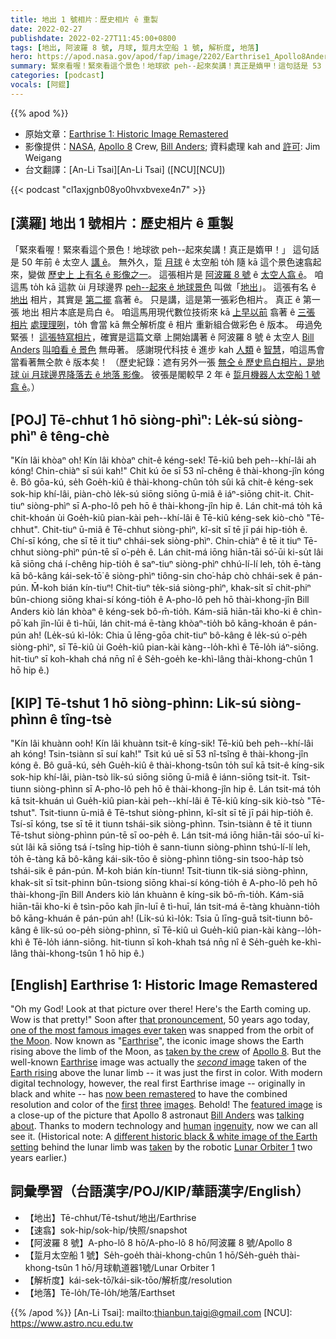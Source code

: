 ```yaml
---
title: 地出 1 號相片：歷史相片 ê 重製
date: 2022-02-27
publishdate: 2022-02-27T11:45:00+0800
tags: [地出, 阿波羅 8 號, 月球, 踅月太空船 1 號, 解析度, 地落]
hero: https://apod.nasa.gov/apod/fap/image/2202/Earthrise1_Apollo8AndersWeigang_960.jpg
summary: 緊來看喔！緊來看這个景色！地球欲 peh--起來矣講！真正是媠甲！這句話是 53 年前 ê 太空人講 ê。
categories: [podcast]
vocals: [阿錕]
---
```


{{% apod %}}

- 原始文章：[Earthrise 1: Historic Image Remastered](https://apod.nasa.gov/apod/ap220227.html)
- 影像提供：[NASA](https://www.nasa.gov/), [Apollo 8](https://www.nasa.gov/mission_pages/apollo/missions/apollo8.html) Crew, [Bill Anders](https://er.jsc.nasa.gov/seh/anders.htm); 資料處理 kah and [許可](https://creativecommons.org/licenses/by/2.0/): Jim Weigang
- 台文翻譯：[An-Li Tsai][An-Li Tsai] ([NCU][NCU])

{{< podcast "cl1axjgnb08yo0hvxbvexe4n7" >}}

## [漢羅] 地出 1 號相片：歷史相片 ê 重製
「緊來看喔！緊來看這个景色！地球欲 peh--起來矣講！真正是媠甲！」
這句話是 50 年前 ê 太空人 [講 ê][that pronouncement]。
無外久，踅 [月球][the Moon] ê 太空船 to̍h 隨 kā 這个景色速翕起來，變做 [歷史上 上有名 ê 影像之一][one of the most famous images ever taken]。
這張相片是 [阿波羅 8 號][Apollo 8] ê [太空人翕 ê][taken by the crew]。
咱這馬 to̍h kā 這款 ùi 月球邊界 [peh--起來 ê 地球景色][Earth rising] 叫做「[地出][Earthrise 1]」。
這張有名 ê [地出][Earthrise 2] 相片，其實是 [第二擺][*second* image] 翕著 ê。
只是講，這是第一張彩色相片。
真正 ê 第一張 地出 相片本底是烏白 ê。
咱這馬用現代數位技術來 kā [上早以前][first] 翕著 ê [三張][three] [相片][images] [處理理咧][now been remastered]，to̍h 會當 kā 無仝解析度 ê 相片 重新組合做彩色 ê 版本。
毋過免緊張！
[這張特寫相片][featured image]，確實是這篇文章 上開始講著 ê 阿波羅 8 號 ê 太空人 [Bill Anders][Bill Anders] [叫咱看 ê 景色][talking about] 無毋著。
感謝現代科技 ê 進步 kah [人類][human] ê [智慧][ingenuity t]，咱這馬會當看著無仝款 ê 版本矣！
（歷史紀錄：遮有另外一張 [無仝 ê 歷史烏白相片，是地球 ùi 月球邊界降落去 ê 地落 影像][different historic black & white image of the Earth setting]。
彼張是閣較早 2 年 ê [踅月機器人太空船 1 號][Lunar Orbiter 1] [翕 ê][taken]。）


## [POJ] Tē-chhut 1 hō siòng-phìⁿ: Le̍k-sú siòng-phìⁿ ê têng-chè
"Kín lâi khòaⁿ o͘h! Kín lâi khòaⁿ chit-ê kéng-sek! Tē-kiû beh peh--khí-lâi ah kóng! Chin-chiàⁿ sī súi kah!"
Chit kú ōe sī 53 nî-chêng ê thài-khong-jîn kóng ê.
Bô gōa-kú, se̍h Goe̍h-kiû ê thài-khong-chûn to̍h sûi kā chit-ê kéng-sek sok-hip khí-lâi, piàn-chò le̍k-sú siōng siōng ū-miâ ê iáⁿ-siōng chit-it.
Chit-tiuⁿ siòng-phìⁿ sī A-pho-lô peh hō ê thài-khong-jîn hip ê.
Lán chit-má to̍h kā chit-khoán ùi Goe̍h-kiû pian-kài peh--khí-lâi ê Tē-kiû kéng-sek kiò-chò "Tē-chhut".
Chit-tiuⁿ ū-miâ ê Tē-chhut siòng-phìⁿ, kî-si̍t sī tē jī pái hip-tio̍h ê.
Chí-sī kóng, che sī tē it tiuⁿ chhái-sek siòng-phìⁿ.
Chin-chiàⁿ ê tē it tiuⁿ Tē-chhut siòng-phìⁿ pún-tē sī o͘-pe̍h ê.
Lán chit-má iōng hiān-tāi só͘-ūi ki-su̍t lâi kā siōng chá í-chêng hip-tio̍h ê saⁿ-tiuⁿ siòng-phìⁿ chhú-lí-lí leh, to̍h ē-tàng kā bô-kâng kái-sek-tō͘ ê siòng-phìⁿ tiông-sin cho͘-ha̍p chò chhái-sek ê pán-pún.
M̄-koh bián kín-tiuⁿ!
Chit-tiuⁿ te̍k-siá siòng-phìⁿ, khak-si̍t sī chit-phiⁿ bûn-chiong siōng khai-sí kóng-tio̍h ê A-pho-lô peh hō thài-khong-jîn Bill Anders kiò lán khòaⁿ ê kéng-sek bô-m̄-tio̍h.
Kám-siā hiān-tāi kho-ki ê chìn-pō͘ kah jîn-lūi ê tì-hūi, lán chit-má ē-tàng khòaⁿ-tio̍h bô kāng-khoán ê pán-pún ah!
(Le̍k-sú kì-lo̍k: Chia ū lēng-gōa chit-tiuⁿ bô-kâng ê le̍k-sú o͘-pe̍h siòng-phìⁿ, sī Tē-kiû ùi Goe̍h-kiû pian-kài kàng--lo̍h-khì ê Tē-lo̍h iáⁿ-siōng.
hit-tiuⁿ sī koh-khah chá nn̄g nî ê Se̍h-goe̍h ke-khì-lâng thài-khong-chûn 1 hō hip ê.)


## [KIP] Tē-tshut 1 hō siòng-phìnn: Li̍k-sú siòng-phìnn ê tîng-tsè
"Kín lâi khuànn ooh! Kín lâi khuànn tsit-ê kíng-sik! Tē-kiû beh peh--khí-lâi ah kóng! Tsin-tsiànn sī suí kah!"
Tsit kú uē sī 53 nî-tsîng ê thài-khong-jîn kóng ê.
Bô guā-kú, se̍h Gue̍h-kiû ê thài-khong-tsûn to̍h suî kā tsit-ê kíng-sik sok-hip khí-lâi, piàn-tsò li̍k-sú siōng siōng ū-miâ ê iánn-siōng tsit-it.
Tsit-tiunn siòng-phìnn sī A-pho-lô peh hō ê thài-khong-jîn hip ê.
Lán tsit-má to̍h kā tsit-khuán uì Gue̍h-kiû pian-kài peh--khí-lâi ê Tē-kiû kíng-sik kiò-tsò "Tē-tshut".
Tsit-tiunn ū-miâ ê Tē-tshut siòng-phìnn, kî-si̍t sī tē jī pái hip-tio̍h ê.
Tsí-sī kóng, tse sī tē it tiunn tshái-sik siòng-phìnn.
Tsin-tsiànn ê tē it tiunn Tē-tshut siòng-phìnn pún-tē sī oo-pe̍h ê.
Lán tsit-má iōng hiān-tāi sóo-uī ki-su̍t lâi kā siōng tsá í-tsîng hip-tio̍h ê sann-tiunn siòng-phìnn tshú-lí-lí leh, to̍h ē-tàng kā bô-kâng kái-sik-tōo ê siòng-phìnn tiông-sin tsoo-ha̍p tsò tshái-sik ê pán-pún.
M̄-koh bián kín-tiunn!
Tsit-tiunn ti̍k-siá siòng-phìnn, khak-si̍t sī tsit-phinn bûn-tsiong siōng khai-sí kóng-tio̍h ê A-pho-lô peh hō thài-khong-jîn Bill Anders kiò lán khuànn ê kíng-sik bô-m̄-tio̍h.
Kám-siā hiān-tāi kho-ki ê tsìn-pōo kah jîn-luī ê tì-huī, lán tsit-má ē-tàng khuànn-tio̍h bô kāng-khuán ê pán-pún ah!
(Li̍k-sú kì-lo̍k: Tsia ū līng-guā tsit-tiunn bô-kâng ê li̍k-sú oo-pe̍h siòng-phìnn, sī Tē-kiû uì Gue̍h-kiû pian-kài kàng--lo̍h-khì ê Tē-lo̍h iánn-siōng.
hit-tiunn sī koh-khah tsá nn̄g nî ê Se̍h-gue̍h ke-khì-lâng thài-khong-tsûn 1 hō hip ê.)

## [English] Earthrise 1: Historic Image Remastered

"Oh my God!
Look at that picture over there!
Here's the Earth coming up.
Wow is that pretty!" Soon after [that pronouncement][that pronouncement], 50 years ago today, [one of the most famous images ever taken][one of the most famous images ever taken] was snapped from the orbit of [the Moon][the Moon].
Now known as "[Earthrise][Earthrise 1]", the iconic image shows the Earth rising above the limb of the Moon, as [taken by the crew][taken by the crew] of [Apollo 8][Apollo 8].
But the well-known [Earthrise][Earthrise 2] image was actually the [*second* image][*second* image] taken of the [Earth rising][Earth rising] above the lunar limb -- it was just the first in color.
With modern digital technology, however, the real first Earthrise image -- originally in black and white -- has [now been remastered][now been remastered] to have the combined resolution and color of the [first][first] [three][three] [images][images].
Behold!
The [featured image][featured image] is a close-up of the picture that Apollo 8 astronaut [Bill Anders][Bill Anders] was [talking about][talking about].
Thanks to modern technology and [human][human] [ingenuity][ingenuity e], now we can all see it.
(Historical note: A [different historic black & white image of the Earth setting][different historic black & white image of the Earth setting] behind the lunar limb was [taken][taken] by the robotic [Lunar Orbiter 1][Lunar Orbiter 1] two years earlier.)

## 詞彙學習（台語漢字/POJ/KIP/華語漢字/English）
- 【地出】Tē-chhut/Tē-tshut/地出/Earthrise
- 【速翕】sok-hip/sok-hip/快照/snapshot
- 【阿波羅 8 號】A-pho-lô 8 hō/A-pho-lô 8 hō/阿波羅 8 號/Apollo 8
- 【踅月太空船 1 號】Se̍h-goe̍h thài-khong-chûn 1 hō/Se̍h-gue̍h thài-khong-tsûn 1 hō/月球軌道器1號/Lunar Orbiter 1
- 【解析度】kái-sek-tō͘/kái-sik-tōo/解析度/resolution
- 【地落】Tē-lo̍h/Tē-lo̍h/地落/Earthset



{{% /apod %}}
[An-Li Tsai]: mailto:thianbun.taigi@gmail.com
[NCU]: https://www.astro.ncu.edu.tw


[that pronouncement]:https://history.nasa.gov/afj/ap08fj/16day4_orbit4.html
[one of the most famous images ever taken]:https://time.com/5479821/earthrise-picture-history-apollo-8/
[the Moon]:https://solarsystem.nasa.gov/moons/earths-moon/overview/
[Earthrise 1]:https://en.wikipedia.org/wiki/Earthrise
[taken by the crew]:https://www.smithsonianmag.com/science-nature/who-took-legendary-earthrise-photo-apollo-8-180967505/
[Apollo 8]:https://www.nasa.gov/mission_pages/apollo/missions/apollo8.html
[Earthrise 2]:https://apod.nasa.gov/apod/ap150906.html
[*second* image]:https://svs.gsfc.nasa.gov/cgi-bin/details.cgi?aid=4593
[Earth rising]:https://apod.nasa.gov/apod/ap181223.html
[now been remastered]:https://jw9c.blogspot.com/2018/01/earthrise-1.html
[first]:https://archive.org/details/as08-13-2329
[three]:https://archive.org/details/as08-14-2383
[images]:https://archive.org/details/as08-14-2384
[featured image]:https://photos.app.goo.gl/OinnT83WZE7TSW3K2
[Bill Anders]:https://www.universetoday.com/13804/apollo-8-astronaut-bill-anders-reflects-on-earthrise-picture/
[talking about]:https://historycollection.jsc.nasa.gov/JSCHistoryPortal/history/oral_histories/AndersWA/AndersWA_10-8-97.htm
[human]:https://apod.nasa.gov/apod/ap190818.html
[ingenuity e]:https://apod.nasa.gov/apod/ap210701.html
[ingenuity t]:https://apod.nasa.gov/apod/ap210701.html
[different historic black & white image of the Earth setting]:https://apod.nasa.gov/apod/ap160827.html
[taken]:https://en.wikipedia.org/wiki/Earthrise#/media/File:First_View_of_Earth_from_Moon_-_reprocessed_wide.jpg
[Lunar Orbiter 1]:https://solarsystem.nasa.gov/missions/lunar-orbiter-1/in-depth/
